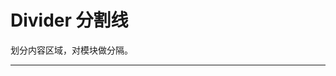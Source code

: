 # Divider 分割线

划分内容区域，对模块做分隔。

---

<script setup>
import DividerBasicUse from "./component/divider-basic-use.md"
import DividerWithText from "./component/divider-with-text.md"
import DividerVertical from "./component/divider-vertical.md"
import DividerApi from "./component/divider-api.md"
import DividerTip from "./component/divider-tip.md"
</script>

<divider-basic-use />
<divider-with-text />
<divider-vertical />
<divider-api />
<divider-tip />
